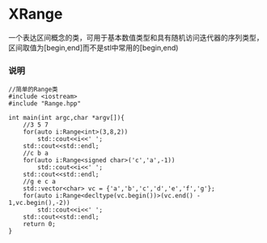 # XRange

一个表达区间概念的类，可用于基本数值类型和具有随机访问迭代器的序列类型，区间取值为[begin,end]而不是stl中常用的[begin,end)

### 说明
```
//简单的Range类
#include <iostream>
#include "Range.hpp"

int main(int argc,char *argv[]){
	//3 5 7
	for(auto i:Range<int>(3,8,2))
		std::cout<<i<<' ';
	std::cout<<std::endl;
	//c b a
	for(auto i:Range<signed char>('c','a',-1))
		std::cout<<i<<' ';
	std::cout<<std::endl;
	//g e c a
    std::vector<char> vc = {'a','b','c','d','e','f','g'};
    for(auto i:Range<decltype(vc.begin())>(vc.end() - 1,vc.begin(),-2))
        std::cout<<i<<' ';
    std::cout<<std::endl;
	return 0;
}
```
